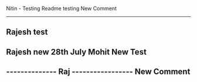 Nitin - Testing Readme testing
New Comment

------------------
Rajesh test
------------------
Rajesh new 28th July
Mohit New Test
------------------
-------------- Raj  -----------------
New Comment
------------------
